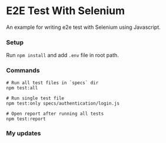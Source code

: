 # E2E Test With Selenium

An example for writing e2e test with Selenium using Javascript.

### Setup

Run `npm install` and add `.env` file in root path.

### Commands

```
# Run all test files in `specs` dir
npm test:all

# Run single test file
npm test:only specs/authentication/login.js

# Open report after running all tests
npm test:report
```

### My updates
